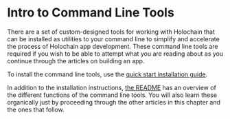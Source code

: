 # Intro to Command Line Tools

There are a set of custom-designed tools for working with Holochain that can be installed as utilities to your command line to simplify and accelerate the process of Holochain app development. These command line tools are required if you wish to be able to attempt what you are reading about as you continue through the articles on building an app.

To install the command line tools, use the [quick start installation guide](https://developer.holochain.org/start.html).

In addition to the installation instructions, [the README](https://github.com/holochain/holochain-rust/tree/v0.0.3/cmd#usage) has an overview of the different functions of the command line tools. You will also learn these organically just by proceeding through the other articles in this chapter and the ones that follow. 

